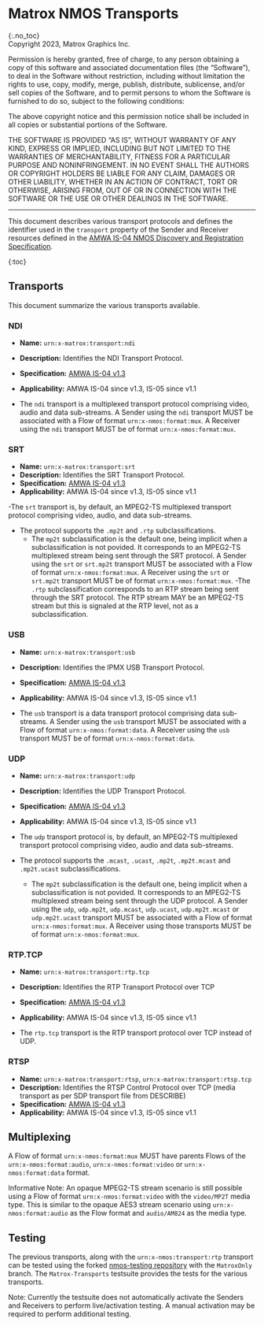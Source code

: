 # Matrox NMOS Transports
{:.no_toc}  
Copyright 2023, Matrox Graphics Inc.

Permission is hereby granted, free of charge, to any person obtaining a copy of this software and associated documentation files (the “Software”), to deal in the Software without restriction, including without limitation the rights to use, copy, modify, merge, publish, distribute, sublicense, and/or sell copies of the Software, and to permit persons to whom the Software is furnished to do so, subject to the following conditions:

The above copyright notice and this permission notice shall be included in all copies or substantial portions of the Software.

THE SOFTWARE IS PROVIDED “AS IS”, WITHOUT WARRANTY OF ANY KIND, EXPRESS OR IMPLIED, INCLUDING BUT NOT LIMITED TO THE WARRANTIES OF MERCHANTABILITY, FITNESS FOR A PARTICULAR PURPOSE AND NONINFRINGEMENT. IN NO EVENT SHALL THE AUTHORS OR COPYRIGHT HOLDERS BE LIABLE FOR ANY CLAIM, DAMAGES OR OTHER LIABILITY, WHETHER IN AN ACTION OF CONTRACT, TORT OR OTHERWISE, ARISING FROM, OUT OF OR IN CONNECTION WITH THE SOFTWARE OR THE USE OR OTHER DEALINGS IN THE SOFTWARE.
  
---
  
This document describes various transport protocols and defines the identifier used in the `transport` property of the Sender and Receiver resources defined in the [AMWA IS-04 NMOS Discovery and Registration Specification](https://specs.amwa.tv/is-04).

{:toc}

## Transports

This document summarize the various transports available.

### NDI
- **Name:** `urn:x-matrox:transport:ndi`
- **Description:** Identifies the NDI Transport Protocol.
- **Specification:** [AMWA IS-04 v1.3](https://specs.amwa.tv/is-04/v1.3)
- **Applicability:** AMWA IS-04 since v1.3, IS-05 since v1.1

- The `ndi` transport is a multiplexed transport protocol comprising video, audio and data sub-streams. A Sender using the `ndi` transport MUST be associated with a Flow of format `urn:x-nmos:format:mux`. A Receiver using the `ndi` transport MUST be of format `urn:x-nmos:format:mux`.

### SRT
- **Name:** `urn:x-matrox:transport:srt`
- **Description:** Identifies the SRT Transport Protocol.
- **Specification:** [AMWA IS-04 v1.3](https://specs.amwa.tv/is-04/v1.3)
- **Applicability:** AMWA IS-04 since v1.3, IS-05 since v1.1

-The `srt` transport is, by default, an MPEG2-TS multiplexed transport protocol comprising video, audio, and data sub-streams.

- The protocol supports the `.mp2t` and `.rtp` subclassifications.
  - The `mp2t` subclassification is the default one, being implicit when a subclassification is not povided. It corresponds to an MPEG2-TS multiplexed stream being sent through the SRT protocol. A Sender using the `srt` or `srt.mp2t` transport MUST be associated with a Flow of format `urn:x-nmos:format:mux`. A Receiver using the `srt` or `srt.mp2t` transport MUST be of format `urn:x-nmos:format:mux`.
  -The `.rtp` subclassification corresponds to an RTP stream being sent through the SRT protocol. The RTP stream MAY be an MPEG2-TS stream but this is signaled at the RTP level, not as a subclassification.

### USB
- **Name:** `urn:x-matrox:transport:usb`
- **Description:** Identifies the IPMX USB Transport Protocol.
- **Specification:** [AMWA IS-04 v1.3](https://specs.amwa.tv/is-04/v1.3)
- **Applicability:** AMWA IS-04 since v1.3, IS-05 since v1.1

- The `usb` transport is a data transport protocol comprising data sub-streams. A Sender using the `usb` transport MUST be associated with a Flow of format `urn:x-nmos:format:data`. A Receiver using the `usb` transport MUST be of format `urn:x-nmos:format:data`.

### UDP
- **Name:** `urn:x-matrox:transport:udp`
- **Description:** Identifies the UDP Transport Protocol.
- **Specification:** [AMWA IS-04 v1.3](https://specs.amwa.tv/is-04/v1.3)
- **Applicability:** AMWA IS-04 since v1.3, IS-05 since v1.1

- The `udp` transport protocol is, by default, an MPEG2-TS multiplexed transport protocol comprising video, audio and data sub-streams.

- The protocol supports the `.mcast`, `.ucast`, `.mp2t`, `.mp2t.mcast` and `.mp2t.ucast` subclassifications.
  - The `mp2t` subclassification is the default one, being implicit when a subclassification is not povided. It corresponds to an MPEG2-TS multiplexed stream being sent through the UDP protocol. A Sender using the `udp`, `udp.mp2t`, `udp.mcast`, `udp.ucast`, `udp.mp2t.mcast` or `udp.mp2t.ucast` transport MUST be associated with a Flow of format `urn:x-nmos:format:mux`. A Receiver using those transports MUST be of format `urn:x-nmos:format:mux`.

### RTP.TCP
- **Name:** `urn:x-matrox:transport:rtp.tcp`
- **Description:** Identifies the RTP Transport Protocol over TCP
- **Specification:** [AMWA IS-04 v1.3](https://specs.amwa.tv/is-04/v1.3)
- **Applicability:** AMWA IS-04 since v1.3, IS-05 since v1.1

- The `rtp.tcp` transport is the RTP transport protocol over TCP instead of UDP.

### RTSP
- **Name:** `urn:x-matrox:transport:rtsp`, `urn:x-matrox:transport:rtsp.tcp`
- **Description:** Identifies the RTSP Control Protocol over TCP (media transport as per SDP transport file from DESCRIBE)
- **Specification:** [AMWA IS-04 v1.3](https://specs.amwa.tv/is-04/v1.3)
- **Applicability:** AMWA IS-04 since v1.3, IS-05 since v1.1

## Multiplexing

A Flow of format `urn:x-nmos:format:mux` MUST have parents Flows of the `urn:x-nmos:format:audio`, `urn:x-nmos:format:video` or `urn:x-nmos:format:data` format. 

Informative Note: An opaque MPEG2-TS stream scenario is still possible using a Flow of format `urn:x-nmos:format:video` with the `video/MP2T` media type. This is similar to the opaque AES3 stream scenario using `urn:x-nmos:format:audio` as the Flow format and `audio/AM824` as the media type.

## Testing

The previous transports, along with the `urn:x-nmos:transport:rtp` transport can be tested using the forked [nmos-testing repository](https://github.com/alabou/nmos-testing.git) with the `MatroxOnly` branch. The `Matrox-Transports` testsuite provides the tests for the various transports.

Note: Currently the testsuite does not automatically activate the Senders and Receivers to perform live/activation testing. A manual activation may be required to perform additional testing.
